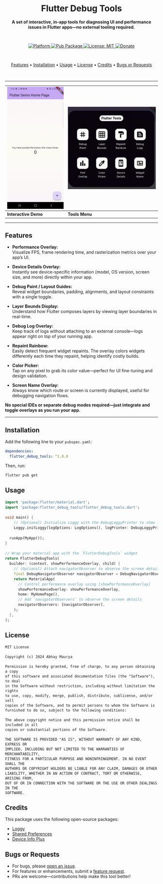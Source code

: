 <h1 align="center">Flutter Debug Tools</h1>

<p align="center">
  <b>A set of interactive, in-app tools for diagnosing UI and performance issues in Flutter apps—no external tooling required.</b>
</p><br>

<p align="center">
  <a href="https://flutter.dev">
    <img src="https://img.shields.io/badge/Platform-Flutter-02569B?logo=flutter" alt="Platform" />
  </a>
  <a href="https://pub.dartlang.org/packages/flutter_debug_tools">
    <img src="https://img.shields.io/pub/v/flutter_debug_tools.svg" alt="Pub Package" />
  </a>
  <a href="https://opensource.org/licenses/MIT">
    <img src="https://img.shields.io/github/license/aagarwal1012/animated-text-kit?color=red" alt="License: MIT" />
  </a>
  <a href="https://www.paypal.me/codenameakshay">
    <img src="https://img.shields.io/badge/Donate-PayPal-00457C?logo=paypal" alt="Donate" />
  </a>
</p><br>

<p align="center">
  <a href="#features">Features</a> •
  <a href="#installation">Installation</a> •
  <a href="#usage">Usage</a> •
  <a href="#license">License</a> •
  <a href="#credits">Credits</a> •
  <a href="#bugs-or-requests">Bugs or Requests</a>
</p><br>

---

| ![Demo Animation](https://raw.githubusercontent.com/LiquidatorCoder/flutter_debug_tools/main/screenshots/demo.gif) | ![Menu Screenshot](https://raw.githubusercontent.com/LiquidatorCoder/flutter_debug_tools/main/screenshots/image.png) |
| ------------------------------------------------------------------------------------------------------------------ | -------------------------------------------------------------------------------------------------------------------- |
| **Interactive Demo**                                                                                               | **Tools Menu**                                                                                                       |

---

## Features

- **Performance Overlay:**  
  Visualize FPS, frame rendering time, and rasterization metrics over your app’s UI.

- **Device Details Overlay:**  
  Instantly see device-specific information (model, OS version, screen size, and more) directly within your app.

- **Debug Paint / Layout Guides:**  
  Reveal widget boundaries, padding, alignments, and layout constraints with a single toggle.

- **Layer Bounds Display:**  
  Understand how Flutter composes layers by viewing layer boundaries in real-time.

- **Debug Log Overlay:**  
  Keep track of logs without attaching to an external console—logs appear right on top of your running app.

- **Repaint Rainbow:**  
  Easily detect frequent widget repaints. The overlay colors widgets differently each time they repaint, helping identify costly builds.

- **Color Picker:**  
  Tap on any pixel to grab its color value—perfect for UI fine-tuning and design validation.

- **Screen Name Overlay:**  
  Always know which route or screen is currently displayed, useful for debugging navigation flows.

**No special IDEs or separate debug modes required—just integrate and toggle overlays as you run your app.**

---

## Installation

Add the following line to your `pubspec.yaml`:

```yaml
dependencies:
  flutter_debug_tools: ^1.0.0
```

Then, run:

```bash
flutter pub get
```

## Usage

```dart
import 'package:flutter/material.dart';
import 'package:flutter_debug_tools/flutter_debug_tools.dart';

void main() {
    // (Optional) Initialize Loggy with the DebugLoggyPrinter to show logs in the Debug Log
    Loggy.initLoggy(logOptions: LogOptions(), logPrinter: DebugLoggyPrinter());

  runApp(MyApp());
}

// Wrap your material app with the `FlutterDebugTools` widget
return FlutterDebugTools(
  builder: (context, showPerformanceOverlay, child) {
    // (Optional) Attach navigatorObserver to observe the screen details
    final DebugNavigatorObserver navigatorObserver = DebugNavigatorObserver();
    return MaterialApp(
      // Control performance overlay using [showPerformanceOverlay]
      showPerformanceOverlay: showPerformanceOverlay,
      home: MyHomePage(),
      // Add `navigatorObservers` to observe the screen details
      navigatorObservers: [navigatorObserver],
    );
  },
);


```

## License

```
MIT License

Copyright (c) 2024 Abhay Maurya

Permission is hereby granted, free of charge, to any person obtaining a copy
of this software and associated documentation files (the "Software"), to deal
in the Software without restriction, including without limitation the rights
to use, copy, modify, merge, publish, distribute, sublicense, and/or sell
copies of the Software, and to permit persons to whom the Software is
furnished to do so, subject to the following conditions:

The above copyright notice and this permission notice shall be included in all
copies or substantial portions of the Software.

THE SOFTWARE IS PROVIDED "AS IS", WITHOUT WARRANTY OF ANY KIND, EXPRESS OR
IMPLIED, INCLUDING BUT NOT LIMITED TO THE WARRANTIES OF MERCHANTABILITY,
FITNESS FOR A PARTICULAR PURPOSE AND NONINFRINGEMENT. IN NO EVENT SHALL THE
AUTHORS OR COPYRIGHT HOLDERS BE LIABLE FOR ANY CLAIM, DAMAGES OR OTHER
LIABILITY, WHETHER IN AN ACTION OF CONTRACT, TORT OR OTHERWISE, ARISING FROM,
OUT OF OR IN CONNECTION WITH THE SOFTWARE OR THE USE OR OTHER DEALINGS IN THE
SOFTWARE.
```

## Credits

This package uses the following open-source packages:

- [Loggy](https://pub.dev/packages/loggy)
- [Shared Preferences](https://pub.dev/packages/shared_preferences)
- [Device Info Plus](https://pub.dev/packages/device_info_plus)

## Bugs or Requests

- For bugs, please [open an issue](https://github.com/LiquidatorCoder/flutter_debug_tools/issues/new?template=bug_report.md).
- For features or enhancements, submit a [feature request](https://github.com/LiquidatorCoder/flutter_debug_tools/issues/new?template=feature_request.md).
- PRs are welcome—contributions help make this tool better!
